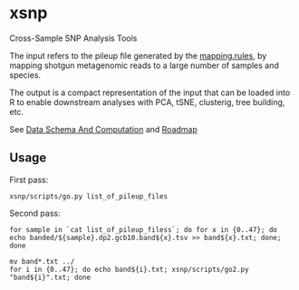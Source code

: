 # xsnp
Cross-Sample SNP Analysis Tools

The input refers to the pileup file generated by the [mapping.rules](https://github.com/czbiohub/sunbeam_gt-pro/blob/master/rules/mapping/mapping.rules), by mapping shotgun metagenomic reads to a large number of samples and species.   

The output is a compact representation of the input that can be loaded into R to enable downstream analyses with PCA, tSNE, clusterig, tree building, etc.

See [Data Schema And Computation](https://github.com/czbiohub/xsnp/wiki/Data-Schema-And-Computation) and [Roadmap](https://github.com/czbiohub/xsnp/wiki/Roadmap)

## Usage

First pass:

```
xsnp/scripts/go.py list_of_pileup_files
```

Second pass:
```
for sample in `cat list_of_pileup_filess`; do for x in {0..47}; do echo banded/${sample}.dp2.gcb10.band${x}.tsv >> band${x}.txt; done; done

mv band*.txt ../
for i in {0..47}; do echo band${i}.txt; xsnp/scripts/go2.py "band${i}".txt; done
```
